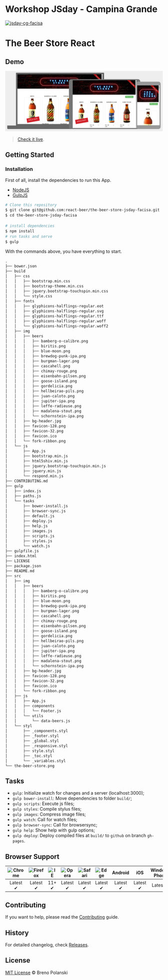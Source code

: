 # Workshop JSday - Campina Grande

[![jsday-cg-facisa](https://raw.githubusercontent.com/react-beer/the-beer-store-jsday-facisa/master/jsday-cg-facisa.png)](http://jsday.com.br/)

# The Beer Store React

## Demo

[![the-beer-store-react](https://raw.githubusercontent.com/react-beer/the-beer-store-jsday-facisa/master/the-beer-store.png)](http://react-beer.github.io/the-beer-store-react/)

> [Check it live](http://react-beer.github.io/the-beer-store-react/).

## Getting Started

### Installation

First of all, install the dependencies to run this App.

- [NodeJS](http://nodejs.org/)
- [GulpJS](http://gulpjs.com/)

```sh
# Clone this repository
$ git clone git@github.com:react-beer/the-beer-store-jsday-facisa.git
$ cd the-beer-store-jsday-facisa

# install dependencies
$ npm install
# run tasks and serve
$ gulp
```

With the commands above, you have everything to start.

```
.
├── bower.json
├── build
│   ├── css
│   │   ├── bootstrap.min.css
│   │   ├── bootstrap-theme.min.css
│   │   ├── jquery.bootstrap-touchspin.min.css
│   │   └── style.css
│   ├── fonts
│   │   ├── glyphicons-halflings-regular.eot
│   │   ├── glyphicons-halflings-regular.svg
│   │   ├── glyphicons-halflings-regular.ttf
│   │   ├── glyphicons-halflings-regular.woff
│   │   └── glyphicons-halflings-regular.woff2
│   ├── img
│   │   ├── beers
│   │   │   ├── bamberg-o-calibre.png
│   │   │   ├── biritis.png
│   │   │   ├── blue-moon.png
│   │   │   ├── brewdog-punk-ipa.png
│   │   │   ├── burgman-lager.png
│   │   │   ├── cascahell.png
│   │   │   ├── chimay-rouge.png
│   │   │   ├── eisenbahn-pilsen.png
│   │   │   ├── goose-island.png
│   │   │   ├── gordelicia.png
│   │   │   ├── hellbeirao-pils.png
│   │   │   ├── juan-caloto.png
│   │   │   ├── jupiter-ipa.png
│   │   │   ├── leffe-radieuse.png
│   │   │   ├── madalena-stout.png
│   │   │   └── schornstein-ipa.png
│   │   ├── bg-header.jpg
│   │   ├── favicon-128.png
│   │   ├── favicon-32.png
│   │   ├── favicon.ico
│   │   └── fork-ribbon.png
│   └── js
│       ├── App.js
│       ├── bootstrap.min.js
│       ├── html5shiv.min.js
│       ├── jquery.bootstrap-touchspin.min.js
│       ├── jquery.min.js
│       └── respond.min.js
├── CONTRIBUTING.md
├── gulp
│   ├── index.js
│   ├── paths.js
│   └── tasks
│       ├── bower-install.js
│       ├── browser-sync.js
│       ├── default.js
│       ├── deploy.js
│       ├── help.js
│       ├── images.js
│       ├── scripts.js
│       ├── styles.js
│       └── watch.js
├── gulpfile.js
├── index.html
├── LICENSE
├── package.json
├── README.md
├── src
│   ├── img
│   │   ├── beers
│   │   │   ├── bamberg-o-calibre.png
│   │   │   ├── biritis.png
│   │   │   ├── blue-moon.png
│   │   │   ├── brewdog-punk-ipa.png
│   │   │   ├── burgman-lager.png
│   │   │   ├── cascahell.png
│   │   │   ├── chimay-rouge.png
│   │   │   ├── eisenbahn-pilsen.png
│   │   │   ├── goose-island.png
│   │   │   ├── gordelicia.png
│   │   │   ├── hellbeirao-pils.png
│   │   │   ├── juan-caloto.png
│   │   │   ├── jupiter-ipa.png
│   │   │   ├── leffe-radieuse.png
│   │   │   ├── madalena-stout.png
│   │   │   └── schornstein-ipa.png
│   │   ├── bg-header.jpg
│   │   ├── favicon-128.png
│   │   ├── favicon-32.png
│   │   ├── favicon.ico
│   │   └── fork-ribbon.png
│   ├── js
│   │   ├── App.js
│   │   ├── components
│   │   │   └── Footer.js
│   │   └── utils
│   │       └── data-beers.js
│   └── styl
│       ├── _components.styl
│       ├── _footer.styl
│       ├── _global.styl
│       ├── _responsive.styl
│       ├── style.styl
│       ├── _toc.styl
│       └── _variables.styl
└── the-beer-store.png
```

## Tasks

- `gulp`: Initialize watch for changes and a server (localhost:3000);
- `gulp bower-install`: Move dependencies to folder `build/`;
- `gulp scripts`: Execute js files;
- `gulp styles`: Compile stylus files;
- `gulp images`: Compress image files;
- `gulp watch`: Call for watch files;
- `gulp browser-sync`: Call for browsersync;
- `gulp help`: Show help with gulp options;
- `gulp deploy`: Deploy compiled files at `build/` to `github` on branch `gh-pages`.

## Browser Support

![Chrome](https://raw.github.com/alrra/browser-logos/master/chrome/chrome_48x48.png) | ![Firefox](https://raw.github.com/alrra/browser-logos/master/firefox/firefox_48x48.png) | ![IE](https://raw.github.com/alrra/browser-logos/master/internet-explorer/internet-explorer_48x48.png) | ![Opera](https://raw.github.com/alrra/browser-logos/master/opera/opera_48x48.png) | ![Safari](https://raw.github.com/alrra/browser-logos/master/safari/safari_48x48.png) | ![Edge](https://raw.githubusercontent.com/alrra/browser-logos/master/edge/edge_48x48.png) | **Android** | **iOS** | **Windows Phone** |
:---: | :---: | :---: | :---: | :---: |  :---: | :---: | :---: | :---: |
Latest ✔ | Latest ✔ | 11+ ✔ | Latest ✔ | Latest ✔ | Latest ✔ | Latest ✔ | Latest ✔ | Latest ✔ |

## Contributing

If you want to help, please read the [Contributing](https://github.com/react-beer/the-beer-store-react/blob/master/CONTRIBUTING.md) guide.

## History

For detailed changelog, check [Releases](https://github.com/react-beer/the-beer-store-react/releases).

## License

[MIT License](http://brenopolanski.mit-license.org/) © Breno Polanski
